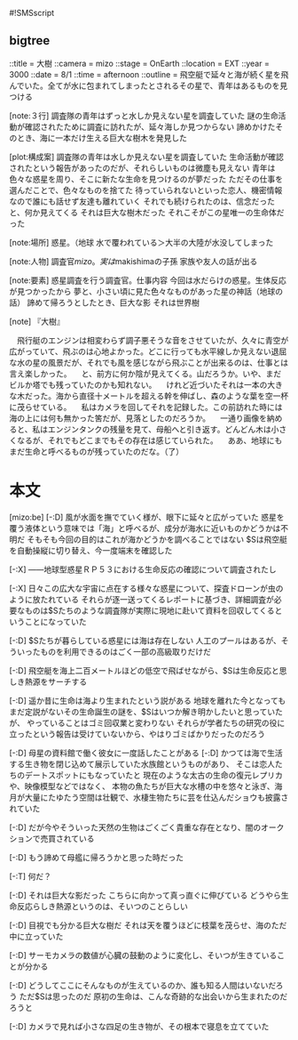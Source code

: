#!SMSscript

## bigtree

::title = 大樹
::camera = mizo
::stage = OnEarth
::location = EXT
::year = 3000
::date = 8/1
::time = afternoon
::outline = 飛空艇で延々と海が続く星を飛んでいた。全てが水に包まれてしまったとされるその星で、青年はあるものを見つける

[note:３行]
調査隊の青年はずっと水しか見えない星を調査していた
謎の生命活動が確認されたために調査に訪れたが、延々海しか見つからない
諦めかけたそのとき、海に一本だけ生える巨大な樹木を発見した

[plot:構成案]
調査隊の青年は水しか見えない星を調査していた
生命活動が確認されたという報告があったのだが、それらしいものは微塵も見えない
青年は色々な惑星を周り、そこに新たな生命を見つけるのが夢だった
ただその仕事を選んだことで、色々なものを捨てた
待っていられないといった恋人、機密情報なので誰にも話せず友達も離れていく
それでも続けられたのは、信念だった
と、何か見えてくる
それは巨大な樹木だった
それこそがこの星唯一の生命体だった

[note:場所]
惑星。（地球
水で覆われている＞大半の大陸が水没してしまった

[note:人物]
調査官$mizo。実は$makishimaの子孫
家族や友人の話が出る

[note:要素]
惑星調査を行う調査官。仕事内容
今回は水だらけの惑星。生体反応が見つかったから
夢と、小さい頃に見た色々なものがあった星の神話（地球の話）
諦めて帰ろうとしたとき、巨大な影
それは世界樹

[note]
『大樹』

　飛行艇のエンジンは相変わらず調子悪そうな音をさせていたが、久々に青空が広がっていて、飛ぶのは心地よかった。どこに行っても水平線しか見えない退屈な水の星の風景だが、それでも風を感じながら飛ぶことが出来るのは、仕事とは言え楽しかった。
　と、前方に何か陰が見えてくる。山だろうか。いや、まだビルか塔でも残っていたのかも知れない。
　けれど近づいたそれは一本の大きな木だった。海から直径十メートルを超える幹を伸ばし、森のような葉を空一杯に茂らせている。
　私はカメラを回してそれを記録した。この前訪れた時には海の上には何も無かった筈だが、見落としたのだろうか。
　一通り画像を納めると、私はエンジンタンクの残量を見て、母船へと引き返す。どんどん木は小さくなるが、それでもどこまでもその存在は感じていられた。
　ああ、地球にもまだ生命と呼べるものが残っていたのだな。（了）


# 本文

[mizo:be]
[-:D]
風が水面を撫でていく様が、眼下に延々と広がっていた
惑星を覆う液体という意味では「海」と呼べるが、成分が海水に近いものかどうかは不明だ
そもそも今回の目的はこれが海かどうかを調べることではない
$Sは飛空艇を自動操縦に切り替え、今一度端末を確認した

[-:X]
――地球型惑星ＲＰ５３における生命反応の確認について調査されたし

[-:X]
日々この広大な宇宙に点在する様々な惑星について、探査ドローンが虫のように放たれている
それらが逐一送ってくるレポートに基づき、詳細調査が必要なものは$Sたちのような調査隊が実際に現地に赴いて資料を回収してくるということになっていた

[-:D]
$Sたちが暮らしている惑星には海は存在しない
人工のプールはあるが、そういったものを利用できるのはごく一部の高級取りだけだ

[-:D]
飛空艇を海上二百メートルほどの低空で飛ばせながら、$Sは生命反応と思しき熱源をサーチする

[-:D]
遥か昔に生命は海より生まれたという説がある
地球を離れた今となってもまだ定説がないその生命誕生の謎を、$Sはいつか解き明かしたいと思っていたが、
やっていることはゴミ回収業と変わりない
それらが学者たちの研究の役に立ったという報告は受けていないから、やはりゴミばかりだったのだろう

[-:D]
母星の資料館で働く彼女に一度話したことがある
[-:D]
かつては海で生活する生き物を閉じ込めて展示していた水族館というものがあり、
そこは恋人たちのデートスポットにもなっていたと
現在のような太古の生命の復元レプリカや、映像模型などではなく、
本物の魚たちが巨大な水槽の中を悠々と泳ぎ、海月が大量にたゆたう空間は壮観で、水棲生物たちに芸を仕込んだショウも披露されていた

[-:D]
だが今やそういった天然の生物はごくごく貴重な存在となり、闇のオークションで売買されている

[-:D]
もう諦めて母艦に帰ろうかと思った時だった

[-:T]
何だ？

[-:D]
それは巨大な影だった
こちらに向かって真っ直ぐに伸びている
どうやら生命反応らしき熱源というのは、そいつのことらしい

[-:D]
目視でも分かる巨大な樹だ
それは天を覆うほどに枝葉を茂らせ、海のただ中に立っていた

[-:D]
サーモカメラの数値が心臓の鼓動のように変化し、そいつが生きていることが分かる

[-:D]
どうしてここにそんなものが生えているのか、誰も知る人間はいないだろう
ただ$Sは思ったのだ
原初の生命は、こんな奇跡的な出会いから生まれたのだろうと

[-:D]
カメラで見れば小さな四足の生き物が、その根本で寝息を立てていた

